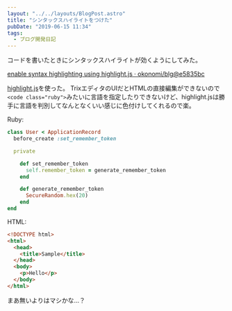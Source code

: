 ```yaml
---
layout: "../../layouts/BlogPost.astro"
title: "シンタックスハイライトをつけた"
pubDate: "2019-06-15 11:34"
tags:
  - ブログ開発日記
---
```

コードを書いたときにシンタックスハイライトが効くようにしてみた。

[enable syntax highlighting using highlight.js · okonomi/blg@e5835bc](https://github.com/okonomi/blg/commit/e5835bcc663a13373ab86ca63fe19c4507972885)

[highlight.js](https://highlightjs.org/)を使った。
TrixエディタのUIだとHTMLの直接編集ができないので`<code class="ruby">`みたいに言語を指定したりできないけど、highlight.jsは勝手に言語を判別してなんとなくいい感じに色付けしてくれるので楽。

Ruby:

```ruby
class User < ApplicationRecord
  before_create :set_remember_token

  private

    def set_remember_token
      self.remember_token = generate_remember_token
    end

    def generate_remember_token
      SecureRandom.hex(20)
    end
end
```

HTML:

```html
<!DOCTYPE html>
<html>
  <head>
    <title>Sample</title>
  </head>
  <body>
    <p>Hello</p>
  </body>
</html>
```

まあ無いよりはマシかな…？
